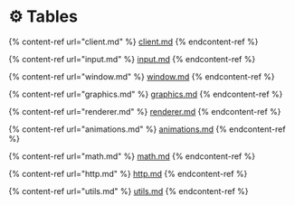 # ⚙️ Tables

{% content-ref url="client.md" %}
[client.md](client.md)
{% endcontent-ref %}

{% content-ref url="input.md" %}
[input.md](input.md)
{% endcontent-ref %}

{% content-ref url="window.md" %}
[window.md](window.md)
{% endcontent-ref %}

{% content-ref url="graphics.md" %}
[graphics.md](graphics.md)
{% endcontent-ref %}

{% content-ref url="renderer.md" %}
[renderer.md](renderer.md)
{% endcontent-ref %}

{% content-ref url="animations.md" %}
[animations.md](animations.md)
{% endcontent-ref %}

{% content-ref url="math.md" %}
[math.md](math.md)
{% endcontent-ref %}

{% content-ref url="http.md" %}
[http.md](http.md)
{% endcontent-ref %}

{% content-ref url="utils.md" %}
[utils.md](utils.md)
{% endcontent-ref %}
